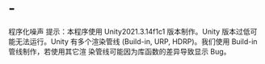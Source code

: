 # -
程序化噪声
提示：本程序使用 Unity2021.3.14f1c1 版本制作。Unity 版本过低可能无法运行。Unity
有多个渲染管线 (Build-in, URP, HDRP)。我们使用 Build-in 管线制作，若使用其它渲
染管线可能因为库函数的差异导致显示 Bug。
